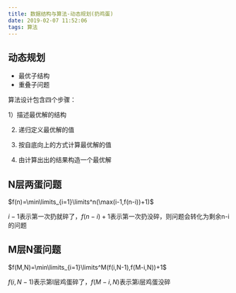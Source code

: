 ```yaml
---
title: 数据结构与算法-动态规划(扔鸡蛋)
date: 2019-02-07 11:52:06
tags: 算法
---
```




## 动态规划

* 最优子结构
* 重叠子问题

算法设计包含四个步骤：

1）描述最优解的结构

2)  递归定义最优解的值

3)  按自底向上的方式计算最优解的值

4) 由计算出出的结果构造一个最优解



## N层两蛋问题

$f(n)=\min\limits_{i=1}\limits^n(\max(i-1,f(n-i))+1)$

$i-1$表示第一次扔就碎了，$f(n-i)+1$表示第一次扔没碎，则问题会转化为剩余n-i的问题​

 

## M层N蛋问题

$f(M,N)=\min\limits_{i=1}\limits^M(f(i,N-1),f(M-i,N))+1$

$f(i,N-1)$表示第I层鸡蛋碎了，$f(M-i,N)$表示第i层鸡蛋没碎

